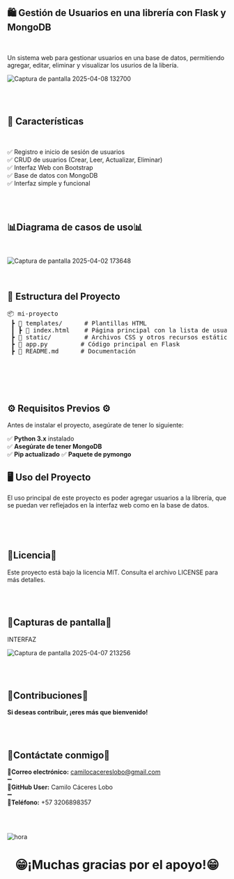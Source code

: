 <h2>🛍️ Gestión de Usuarios en una librería con Flask y MongoDB  </h2> 
<br>
<p>Un sistema web para gestionar usuarios en una base de datos, permitiendo agregar, editar, eliminar y visualizar los usurios de la libería.</p>

![Captura de pantalla 2025-04-08 132700](https://github.com/user-attachments/assets/fca16a53-2f05-4dff-9c7c-d18d152b07e4)


<br>
<br>
<h2>🚀 Características </h2>
<br>

<p>✅ Registro e inicio de sesión de usuarios  <br>
✅ CRUD de usuarios (Crear, Leer, Actualizar, Eliminar)  <br> 
✅ Interfaz Web con Bootstrap <br>
✅ Base de datos con MongoDB   <br>
✅ Interfaz simple y funcional </p>

<br>
<br>
<h2>📊Diagrama de casos de uso📊</h2> 
<br>

![Captura de pantalla 2025-04-02 173648](https://github.com/user-attachments/assets/0532a3d1-33a0-4bb2-ba2b-14e7cd309f74)




<br>
<h2>📂 Estructura del Proyecto</h2>

<p>
    <pre>
📦 mi-proyecto  
 ┣ 📂 templates/      # Plantillas HTML  
 ┃ ┣ 📜 index.html    # Página principal con la lista de usuarios  
 ┣ 📂 static/         # Archivos CSS y otros recursos estáticos  
 ┣ 📜 app.py         # Código principal en Flask  
 ┣ 📜 README.md      # Documentación  
    </pre>
</p>
<br>



<div>

  
</div>


    
<br>
<br>



## ⚙️ Requisitos Previos ⚙️  

Antes de instalar el proyecto, asegúrate de tener lo siguiente:  




✅ **Python 3.x** instalado  
✅ **Asegúrate de tener MongoDB**  
✅ **Pip actualizado** 
✅ **Paquete de pymongo** 






<div>

<h2>🖥️ Uso del Proyecto</h2>

<p>
  <strong></strong>  
  El uso principal de este proyecto es poder agregar usuarios a la librería, que se puedan ver reflejados en la interfaz web como en la base de datos.  
  <br><br>
  <strong></strong>  
</p>

</div>



<br>
<br>

<h2>📜Licencia📜</h2>  

<p>Este proyecto está bajo la licencia MIT. Consulta el archivo LICENSE para más detalles.</p>

<br>
<br>

<h2>📸Capturas de pantalla📸</h2> 

<p>INTERFAZ</p>


![Captura de pantalla 2025-04-07 213256](https://github.com/user-attachments/assets/ebf0284b-75ae-4c94-9457-f380084aefb7)




<br>
<br>

<h2>🤝Contribuciones🤝</h2> 

**<p>Si deseas contribuir, ¡eres más que bienvenido!**</p>

<br>
<br>

<h2>📎Contáctate conmigo📎</h2>

**<p>📧Correo electrónico:** camilocacereslobo@gmail.com<br>➖<br>
**🔑GitHub User:** Camilo Cáceres Lobo <br>➖<br>
**📲Teléfono:** +57 3206898357
</p>

<br>
<br>

![hora](https://github.com/user-attachments/assets/2b695dc2-f0a6-4bba-a705-871e3064898b)



**<h1 align="center">😁¡Muchas gracias por el apoyo!😁</h1>**

